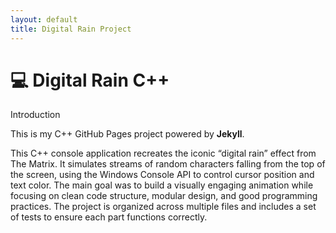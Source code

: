 ```yaml
---
layout: default
title: Digital Rain Project
---
```


# 💻 Digital Rain C++
Introduction


This is my C++ GitHub Pages project powered by **Jekyll**.


This C++ console application recreates the iconic “digital rain” effect from The Matrix. It simulates streams of random characters falling from the top of the screen, using the Windows Console API to control cursor position and text color. The main goal was to build a visually engaging animation while focusing on clean code structure, modular design, and good programming practices. The project is organized across multiple files and includes a set of tests to ensure each part functions correctly.


